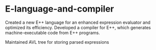 # E-language-and-compiler
Created a new E++ language for an enhanced expression evaluator and optimized its efficiency. Developed a
compiler for E++, which generates machine-executable code from E++ programs. 

Maintained AVL tree for storing parsed expressions
